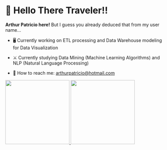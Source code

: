 # 🚙 Hello There Traveler!!

**Arthur Patricio here!** But I guess you already deduced that from my user name...

- 🖥 Currently working on ETL processing and Data Warehouse modeling for Data Visualization <br />

- ⚔ Currently studying Data Mining (Machine Learning Algorithms) and NLP (Natural Language Processing) <br />

- 📧 How to reach me: <arthurpatricio@hotmail.com>

<div>
  <a href ="https://beacons.ai/ArthurPatricio">
  <img height="200cm" src="https://github-readme-stats.vercel.app/api?username=ArthurPatricio&show_icons=True&theme=radical"/>   
  <img height="200cm" src="https://github-readme-stats.vercel.app/api/top-langs/?username=ArthurPatricio&theme=radical"/>    
<div>
